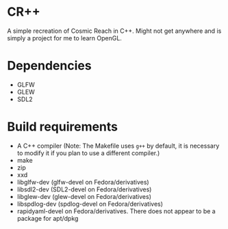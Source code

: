 # CR++
A simple recreation of Cosmic Reach in C++. Might not get anywhere and is simply a project for me to learn OpenGL.

# Dependencies
- GLFW
- GLEW
- SDL2

# Build requirements
- A C++ compiler (Note: The Makefile uses `g++` by default, it is necessary to modify it if you plan to use a different compiler.)
- make
- zip
- xxd
- libglfw-dev (glfw-devel on Fedora/derivatives)
- libsdl2-dev (SDL2-devel on Fedora/derivatives)
- libglew-dev (glew-devel on Fedora/derivatives)
- libspdlog-dev (spdlog-devel on Fedora/derivatives)
- rapidyaml-devel on Fedora/derivatives. There does not appear to be a package for apt/dpkg